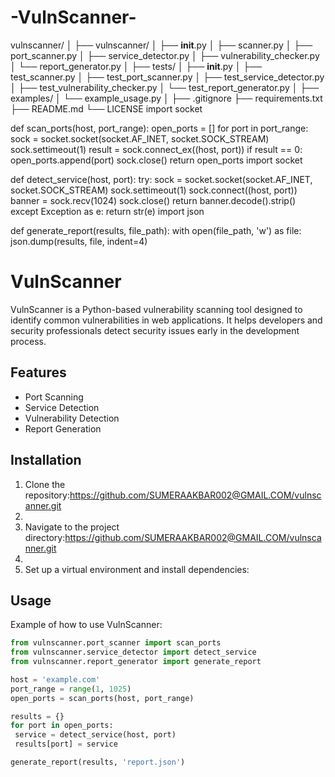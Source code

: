 # -VulnScanner-
vulnscanner/
│
├── vulnscanner/
│   ├── __init__.py
│   ├── scanner.py
│   ├── port_scanner.py
│   ├── service_detector.py
│   ├── vulnerability_checker.py
│   └── report_generator.py
│
├── tests/
│   ├── __init__.py
│   ├── test_scanner.py
│   ├── test_port_scanner.py
│   ├── test_service_detector.py
│   ├── test_vulnerability_checker.py
│   └── test_report_generator.py
│
├── examples/
│   └── example_usage.py
│
├── .gitignore
├── requirements.txt
├── README.md
└── LICENSE
import socket

def scan_ports(host, port_range):
    open_ports = []
    for port in port_range:
        sock = socket.socket(socket.AF_INET, socket.SOCK_STREAM)
        sock.settimeout(1)
        result = sock.connect_ex((host, port))
        if result == 0:
            open_ports.append(port)
        sock.close()
    return open_ports
import socket

def detect_service(host, port):
    try:
        sock = socket.socket(socket.AF_INET, socket.SOCK_STREAM)
        sock.settimeout(1)
        sock.connect((host, port))
        banner = sock.recv(1024)
        sock.close()
        return banner.decode().strip()
    except Exception as e:
        return str(e)
import json

def generate_report(results, file_path):
    with open(file_path, 'w') as file:
        json.dump(results, file, indent=4)
# VulnScanner

VulnScanner is a Python-based vulnerability scanning tool designed to identify common vulnerabilities in web applications. It helps developers and security professionals detect security issues early in the development process.

## Features

- Port Scanning
- Service Detection
- Vulnerability Detection
- Report Generation

## Installation

1. Clone the repository:https://github.com/SUMERAAKBAR002@GMAIL.COM/vulnscanner.git
2. 
2. Navigate to the project directory:https://github.com/SUMERAAKBAR002@GMAIL.COM/vulnscanner.git
3. 
3. Set up a virtual environment and install dependencies:

## Usage

Example of how to use VulnScanner:
```python
from vulnscanner.port_scanner import scan_ports
from vulnscanner.service_detector import detect_service
from vulnscanner.report_generator import generate_report

host = 'example.com'
port_range = range(1, 1025)
open_ports = scan_ports(host, port_range)

results = {}
for port in open_ports:
 service = detect_service(host, port)
 results[port] = service

generate_report(results, 'report.json')



